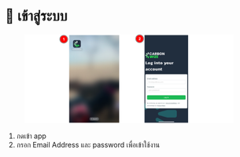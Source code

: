 # 📲 เข้าสู่ระบบ

<figure><img src="../.gitbook/assets/image (4) (1).png" alt=""><figcaption></figcaption></figure>

1. กดเข้า app
2. กรอก Email Address และ password เพื่อเข้าใช้งาน
